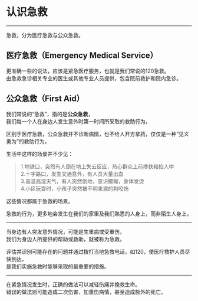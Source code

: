 # 认识急救

---

急救，分为医疗急救与公众急救。   

## 医疗急救（Emergency Medical Service） 

更准确一些的说法，应该是紧急医疗服务，也就是我们常说的120急救。   
由急救急诊相关专业的医生或其他专业人员提供，包含院前救护和院内急诊。

## 公众急救（First Aid） 

我们常说的“急救”，指的是**公众急救**，   
我们每一个人在身边人发生意外时第一时间所采取的救助行为。

区别于医疗急救，公众急救并不诊断病情，也不给人开方拿药，仅仅是一种“见义勇为”的救助行为。


生活中这样的场景并不少见：

> 1.地铁口，突然有人倒在地上失去反应，热心群众上前搀扶和掐人中  
> 2.十字路口，发生交通意外，有人员大量出血  
> 3.高温高湿天气，有人突然倒地，意识模糊，身体发烫  
> 4.小区玩耍时，小孩子突然被不明来源的狗咬伤


这些情况都属于急救的场景。

急救的行为，更多地会发生在我们的家里及我们熟悉的人身上，而非陌生人身上。


---

当身边有人突发意外情况，可能是生重病或受重伤，     
我们为身边人所提供的帮助或救助，就被称为急救。

评估并识别可能存在的问题并通过拨打当地急救电话，如120，使医疗救护人员尽快到达，  
是我们实施急救时能够采取的最重要的措施。

---

在紧急情况发生时，正确的做法可以减轻伤痛并挽救生命。   
错误的做法则可能造成二次伤害，加重伤病情，甚至造成额外的死亡。





